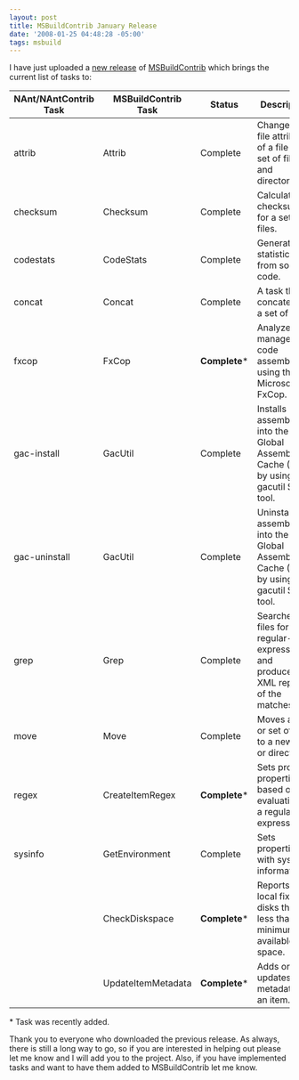 ```yaml
---
layout: post
title: MSBuildContrib January Release
date: '2008-01-25 04:48:28 -05:00'
tags: msbuild
---
```


I have just uploaded a [new release](https://www.codeplex.com/Release/ProjectReleases.aspx?ProjectName=MSBuildContrib&ReleaseId=10182) of [MSBuildContrib](http://www.codeplex.com/MSBuildContrib) which brings the current list of tasks to:

|**NAnt/NAntContrib Task**|**MSBuildContrib Task**|**Status**|**Description**|
|----|----|----|----|
|attrib|Attrib|Complete|Changes the file attributes of a file or set of files and directories.|
|checksum|Checksum|Complete|Calculates checksums for a set of files.|
|codestats|CodeStats|Complete|Generates statistics from source code.|
|concat|Concat|Complete|A task that concatenates a set of files.|
|fxcop|FxCop|**Complete***|Analyzes managed code assemblies using the Microsoft FxCop.|
|gac-install|GacUtil|Complete|Installs assemblies into the Global Assembly Cache (GAC) by using the gacutil SDK tool.|
|gac-uninstall|GacUtil|Complete|Uninstalls assemblies into the Global Assembly Cache (GAC) by using the gacutil SDK tool.|
|grep|Grep|Complete|Searches files for a regular-expression and produces an XML report of the matches.|
|move|Move|Complete|Moves a file or set of files to a new file or directory.|
|regex|CreateItemRegex|**Complete***|Sets project properties based on the evaluation of a regular expression.|
|sysinfo|GetEnvironment|Complete|Sets properties with system information.|
||CheckDiskspace|**Complete***|Reports any local fixed disks that are less than the minimum available space.|
||UpdateItemMetadata|**Complete***|Adds or updates metadata to an item.|

\* Task was recently added.   

Thank you to everyone who downloaded the previous release. As always, there is still a long way to go, so if you are interested in helping out please let me know and I will add you to the project. Also, if you have implemented tasks and want to have them added to MSBuildContrib let me know.
